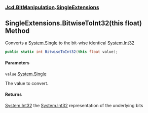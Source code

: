 ### [Jcd.BitManipulation](Jcd.BitManipulation.md 'Jcd.BitManipulation').[SingleExtensions](Jcd.BitManipulation.SingleExtensions.md 'Jcd.BitManipulation.SingleExtensions')

## SingleExtensions.BitwiseToInt32(this float) Method

Converts a [System.Single](https://docs.microsoft.com/en-us/dotnet/api/System.Single 'System.Single') to the bit-wise
identical [System.Int32](https://docs.microsoft.com/en-us/dotnet/api/System.Int32 'System.Int32')

```csharp
public static int BitwiseToInt32(this float value);
```

#### Parameters

<a name='Jcd.BitManipulation.SingleExtensions.BitwiseToInt32(thisfloat).value'></a>

`value` [System.Single](https://docs.microsoft.com/en-us/dotnet/api/System.Single 'System.Single')

The value to convert.

#### Returns

[System.Int32](https://docs.microsoft.com/en-us/dotnet/api/System.Int32 'System.Int32')
the [System.Int32](https://docs.microsoft.com/en-us/dotnet/api/System.Int32 'System.Int32') representation of the
underlying bits